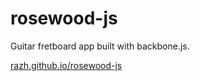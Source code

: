 rosewood-js
===========

Guitar fretboard app built with backbone.js.

[razh.github.io/rosewood-js](http://razh.github.io/rosewood-js)
